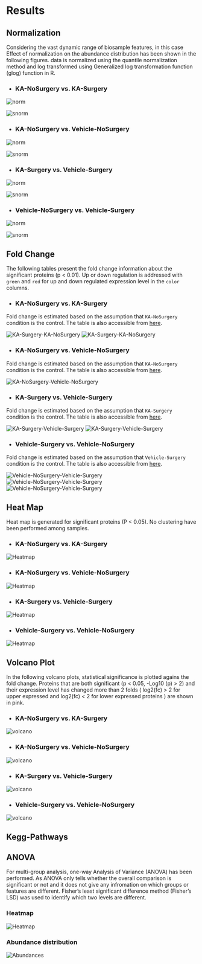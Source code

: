# Results

## Normalization

Considering the vast dynamic range of biosample features, in this case  
Effect of normalization on the abundance distribution has been shown in the following figures. data is normalized using the quantile normalization method and log transformed using Generalized log transformation function (glog) function in R.   

* ###  KA-NoSurgery vs. KA-Surgery

![norm](assets/norm_KA-NoS-KA-S.png)

![snorm](assets/snorm_KA-NoS-KA-S.png)

* ### KA-NoSurgery vs. Vehicle-NoSurgery

![norm](assets/norm_KA-NoS-Vehicle-NoS.png)

![snorm](assets/snorm_KA-NoS-Vehicle-NoS.png)

* ### KA-Surgery vs. Vehicle-Surgery

![norm](assets/norm_KA-S-Vehicle-S.png)

![snorm](assets/snorm_KA-S-Vehicle-S.png)

* ### Vehicle-NoSurgery vs. Vehicle-Surgery

![norm](assets/norm_Vehicle-NoS-Vehicle-S.png)

![snorm](assets/snorm_Vehicle-NoS-Vehicle-S.png)

## Fold Change

The following tables present the fold change information about the significant proteins (p < 0.01). Up or down regulation is addressed with `green` and `red` for up and down regulated expression level in the `color` columns.

* ###  KA-NoSurgery vs. KA-Surgery


Fold change is estimated based on the assumption that `KA-NoSurgery` condition is the control. The table is also accessible from [here](FoldChange/KA_NoSurgery.vs.Ka_Surgery.md).

![KA-Surgery-KA-NoSurgery](assets/FC-KA-noSurgery-KA-Surgery.png)
![KA-Surgery-KA-NoSurgery](assets/FC-KA-noSurgery-KA-Surgery.2.png)

* ### KA-NoSurgery vs. Vehicle-NoSurgery

Fold change is estimated based on the assumption that `KA-NoSurgery` condition is the control. The table is also accessible from [here](FoldChange/KA_NoSurgery.vs.Vehicle_NoSurgery.md).

![KA-NoSurgery-Vehicle-NoSurgery](assets/KA-NoSurgery-Vehicle-NoSurgery.png)

* ### KA-Surgery vs. Vehicle-Surgery

Fold change is estimated based on the assumption that `KA-Surgery` condition is the control. The table is also accessible from [here](FoldChange/KA_Surgery.vs.Vehicle_Surgery.md).

![KA-Surgery-Vehicle-Surgery](assets/KA-Surgery-Vehicle-Surgery.png)
![KA-Surgery-Vehicle-Surgery](assets/KA-Surgery-Vehicle-Surgery.2.png)

* ### Vehicle-Surgery vs. Vehicle-NoSurgery

Fold change is estimated based on the assumption that `Vehicle-Surgery` condition is the control. The table is also accessible from [here](FoldChange/Vehicle_NoSurgery.vs.Vehicle_Surgery.md).

![Vehicle-NoSurgery-Vehicle-Surgery](assets/Vehicle-nosergery.vs.surgery.png)
![Vehicle-NoSurgery-Vehicle-Surgery](assets/Vehicle-nosergery.vs.surgery.2.png)
![Vehicle-NoSurgery-Vehicle-Surgery](assets/Vehicle-nosergery.vs.surgery.3.png)


## Heat Map

Heat map is generated for significant proteins (P < 0.05). No clustering have been performed among samples.

* ###  KA-NoSurgery vs. KA-Surgery

![Heatmap](assets/heatmap-KA-NoSurgery-KA-Surgery.png)

* ### KA-NoSurgery vs. Vehicle-NoSurgery

![Heatmap](assets/heatmap-KA_NoSurgery-Vehicle-NoSurgery.png)

* ### KA-Surgery vs. Vehicle-Surgery

![Heatmap](assets/heatmap-KA-Surgery-Vehicle-Surgery.png)

* ### Vehicle-Surgery vs. Vehicle-NoSurgery

![Heatmap](assets/heatmap-Vehicle-Surgery-Vehicle-NoSurgery.png)


## Volcano Plot
In the following volcano plots, statistical significance is plotted agains the fold change. Proteins that are both significant (p < 0.05, -Log10 (p) > 2) and their expression level has changed more than 2 folds ( log2(fc) > 2 for upper expressed and log2(fc) < 2 for lower expressed proteins ) are shown in pink.

* ###  KA-NoSurgery vs. KA-Surgery

![volcano](assets/volcano_KA-NoS-KA-S.png)

* ### KA-NoSurgery vs. Vehicle-NoSurgery

![volcano](assets/volcano_KA-NoS-Vehicle-NoS.png)

* ### KA-Surgery vs. Vehicle-Surgery

![volcano](assets/volcano_KA-S-Vehicle-S.png)

* ### Vehicle-Surgery vs. Vehicle-NoSurgery

![volcano](assets/volcano_Vehicle-NoS-Vehicle-S.png)


## Kegg-Pathways



## ANOVA

For multi-group analysis, one-way Analysis of Variance (ANOVA) has been performed.  As ANOVA only tells whether the overall comparison is significant or not and it does not give any infromation on which groups or features are different. Fisher’s least significant difference method (Fisher’s LSD) was used to identify which two levels are different.

### Heatmap

![Heatmap](assets/heatmap-anova.png)

### Abundance distribution

![Abundances](assets/abundances-anova.png)
